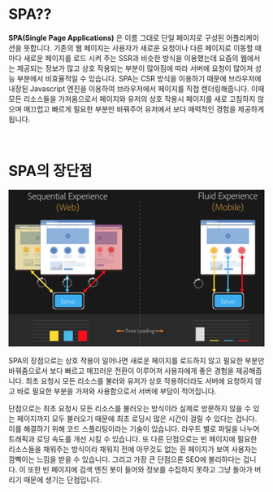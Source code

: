 # SPA??

**SPA(Single Page Applications)** 은 이름 그대로 단일 페이지로 구성된 어플리케이션을 뜻합니다. 기존의 웹 페이지는 사용자가 새로운 요청이나 다른 페이지로 이동할 때마다 새로운 페이지를 로드 시켜 주는 SSR과 비슷한 방식을 이용했는데 요즘의 웹에서는 제공되는 정보가 많고 상호 작용되는 부분이 많아짐에 따라 서버에 요청이 많아져 성능 부분에서 비효율적일 수 있습니다. SPA는 CSR 방식을 이용하기 때문에 브라우저에 내장된 Javascript 엔진을 이용하여 브라우저에서 페이지를 직접 렌더링해줍니다. 이때 모든 리소스들을 가져옴으로서 페이지와 유저의 상호 작용시 페이지를 새로 고침하지 않으며 매끄럽고 빠르게 필요한 부분만 바꿔주어 유저에서 보다 매력적인 경험을 제공하게 됩니다.

<br />

# SPA의 장단점

![](./image/spa.png)

SPA의 장점으로는 상호 작용이 일어나면 새로운 페이지를 로드하지 않고 필요한 부분만 바꿔줌으로서 보다 빠르고 매끄러운 전환이 이루어져 사용자에게 좋은 경험을 제공해줍니다. 최초 요청시 모든 리소스를 불러와 유저가 상호 작용하더라도 서버에 요청하지 않고 바로 필요한 부분을 가져와 사용함으로서 서버에 부담이 적어집니다.

단점으로는 최초 요청시 모든 리소스를 불러오는 방식이라 실제로 방문하지 않을 수 있는 페이지까지 모두 불러오기 때문에 최초 로딩시 많은 시간이 걸릴 수 있다는 겁니다. 이를 해결하기 위해 코드 스플리팅이라는 기술이 있습니다. 라우트 별로 파일을 나누어 트래픽과 로딩 속도를 개선 시킬 수 있습니다. 또 다른 단점으로는 빈 페이지에 필요한 리소스들을 채워주는 방식이라 채워지 전에 아무것도 없는 흰 페이지가 보여 사용자는 깜빡이는 느낌을 받을 수 있습니다. 그리고 가장 큰 단점으론 SEO에 불리하다는 겁니다. 이 또한 빈 페이지에 검색 엔진 봇이 들어와 정보를 수집하지 못하고 그냥 돌아가 버리기 때문에 생기는 단점입니다.
